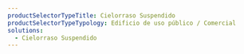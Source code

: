 ```yaml
---
productSelectorTypeTitle: Cielorraso Suspendido
productSelectorTypeTypology: Edificio de uso público / Comercial
solutions:
  - Cielorraso Suspendido
---
```

